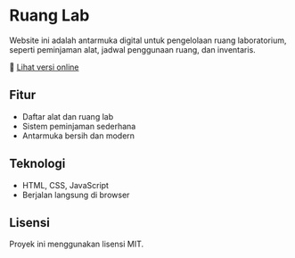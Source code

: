 # Ruang Lab

Website ini adalah antarmuka digital untuk pengelolaan ruang laboratorium, seperti peminjaman alat, jadwal penggunaan ruang, dan inventaris.

🔗 [Lihat versi online](https://kingsyah.github.io/RuangLab/)

## Fitur
- Daftar alat dan ruang lab
- Sistem peminjaman sederhana
- Antarmuka bersih dan modern

## Teknologi
- HTML, CSS, JavaScript
- Berjalan langsung di browser

## Lisensi
Proyek ini menggunakan lisensi MIT.
